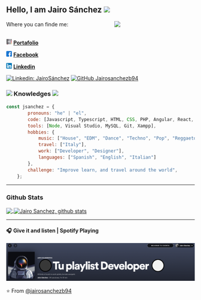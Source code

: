 <h2> Hello, I am Jairo Sánchez <img src="https://media.giphy.com/media/du3J3cXyzhj75IOgvA/giphy.gif" width="25"></h2>

<img align='right' src="https://media.giphy.com/media/26xBwdIuRJiAIqHwA/giphy.gif" width="215">


<div>Where you can finde me:</div>
<br>

<img src="/img/portafolio.png" width="15" height="15"> **[Portafolio](https://stoic-albattani-ba8312.netlify.app/)**

<img src="/img/facebook.png" width="15" height="15"> **[Facebook](https://www.facebook.com/jairosanh)**

<img src="/img/linkedin.png" width="15" height="15"> **[Linkedin](https://www.linkedin.com/in/jairo-s%C3%A1nchez-64416a12b/)**


[![Linkedin: JairoSánchez](https://img.shields.io/badge/-jairosanchez-blue?style=flat-square&logo=Linkedin&logoColor=white&link=https://www.linkedin.com/in/jairo-s%C3%A1nchez-malaga/)](https://www.linkedin.com/in/jairo-s%C3%A1nchez-malaga/)
[![GitHub Jairosanchezb94](https://img.shields.io/github/followers/jairosanchezb94?label=follow&style=social)](https://github.com/jairosanchezb94)



### <img src="https://media.giphy.com/media/Pm9uJ1OHELY5WEMx4M/giphy.gif" width="25"> Knowledges <img src="https://media.giphy.com/media/Pm9uJ1OHELY5WEMx4M/giphy.gif" width="25"> 

```javascript
const jsanchez = {
		pronouns: "he" | "el",
		code: [Javascript, Typescript, HTML, CSS, PHP, Angular, React, Ionic, Java],
		tools: [Node, Visual Studio, MySQL, Git, Xampp],
		hobbies: {
			music: ["House", "EDM", "Dance", "Techno", "Pop", "Reggaeton"],
			travel: ["Italy"],
			work: ["Developer", "Designer"],
			languages: ["Spanish", "English", "Italian"]
		},
		challenge: "Improve learn, and travel around the world",
	};
```

---

### Github Stats

<a href="https://github.com/jairosanchezb94">
  <img align="center" src="https://github-readme-stats.vercel.app/api/top-langs/?username=jairosanchezb94&theme=dark&hide_langs_height=2" />
</a>

<a href="https://github.com/jairosanchezb94">
 <img align="center" src="https://github-readme-stats.vercel.app/api?username=jairosanchezb94&show_icons=true&theme=dark&line_height=27" alt="Jairo Sanchez, github stats"/>
</a>

---

#### 🎧 Give it and listen | Spotify Playing

[<img src="/img/btn-spotify3.png">](https://open.spotify.com/playlist/2xDD5uwLYKNQ6eUBnPRMvm)

⭐️ From [@jairosanchezb94](https://github.com/jairosanchezb94)
